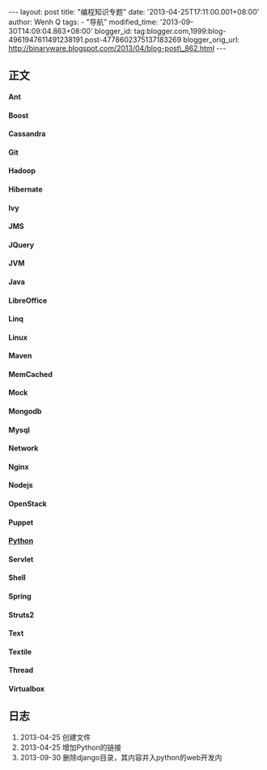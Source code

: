 --- layout: post title: "编程知识专题" date:
'2013-04-25T17:11:00.001+08:00' author: Wenh Q tags: - "导航"
modified\_time: '2013-09-30T14:09:04.863+08:00' blogger\_id:
tag:blogger.com,1999:blog-4961947611491238191.post-4778602375137183269
blogger\_orig\_url:
http://binaryware.blogspot.com/2013/04/blog-post\_862.html ---

正文
----

#### Ant

#### Boost

#### Cassandra

#### Git

#### Hadoop

#### Hibernate

#### Ivy

#### JMS

#### JQuery

#### JVM

#### Java

#### LibreOffice

#### Linq

#### Linux

#### Maven

#### MemCached

#### Mock

#### Mongodb

#### Mysql

#### Network

#### Nginx

#### Nodejs

#### OpenStack

#### Puppet

#### [Python](http://binaryware.blogspot.com/2013/04/python.html)

#### Servlet

#### Shell

#### Spring

#### Struts2

#### Text

#### Textile

#### Thread

#### Virtualbox

<div>

日志
----

1.  2013-04-25 创建文件
2.  2013-04-25 增加Python的链接
3.  2013-09-30 删除django目录，其内容并入python的web开发内

</div>
